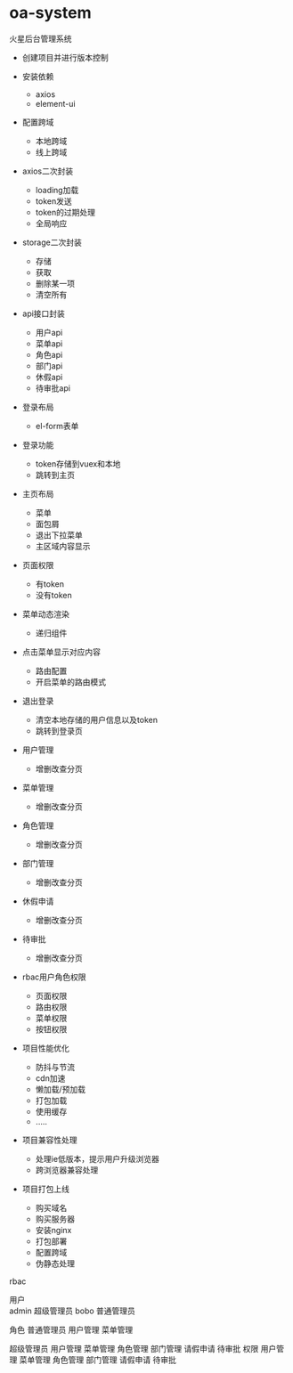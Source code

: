 # oa-system
火星后台管理系统

- 创建项目并进行版本控制
- 安装依赖
  - axios
  - element-ui
- 配置跨域
  - 本地跨域
  - 线上跨域
- axios二次封装
  - loading加载
  - token发送
  - token的过期处理
  - 全局响应
- storage二次封装
  - 存储
  - 获取
  - 删除某一项
  - 清空所有
- api接口封装
  - 用户api
  - 菜单api
  - 角色api
  - 部门api
  - 休假api
  - 待审批api


- 登录布局
  - el-form表单
- 登录功能
  - token存储到vuex和本地
  - 跳转到主页
- 主页布局
  - 菜单
  - 面包屑
  - 退出下拉菜单
  - 主区域内容显示



- 页面权限
  - 有token
  - 没有token

- 菜单动态渲染
  - 递归组件
- 点击菜单显示对应内容
  - 路由配置
  - 开启菜单的路由模式
- 退出登录
  - 清空本地存储的用户信息以及token
  - 跳转到登录页
- 用户管理
  - 增删改查分页
- 菜单管理
  - 增删改查分页
- 角色管理
  - 增删改查分页
- 部门管理
  - 增删改查分页
- 休假申请
  - 增删改查分页
- 待审批
  - 增删改查分页
- rbac用户角色权限
  - 页面权限
  - 路由权限
  - 菜单权限
  - 按钮权限
- 项目性能优化
  - 防抖与节流
  - cdn加速
  - 懒加载/预加载
  - 打包加载
  - 使用缓存
  - .....
- 项目兼容性处理
  - 处理ie低版本，提示用户升级浏览器
  - 跨浏览器兼容处理
- 项目打包上线
  - 购买域名
  - 购买服务器
  - 安装nginx
  - 打包部署
  - 配置跨域
  - 伪静态处理


rbac 

用户    
  admin     超级管理员
  bobo       普通管理员

角色
  普通管理员
    用户管理
    菜单管理

  超级管理员
    用户管理
    菜单管理
    角色管理
    部门管理
    请假申请
    待审批
权限
  用户管理
  菜单管理
  角色管理
  部门管理
  请假申请
  待审批
